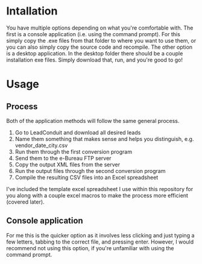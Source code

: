 Intallation
=============

You have multiple options depending on what you're comfortable with. The first
is a console application (i.e. using the command prompt). For this simply copy
the .exe files from that folder to where you want to use them, or you can also
simply copy the source code and recompile. The other option is a desktop
application. In the desktop folder there should be a couple installation exe
files. Simply download that, run, and you're good to go!


Usage
=======

Process
---------

Both of the application methods will follow the same general process.

1. Go to LeadConduit and download all desired leads
2. Name them something that makes sense and helps you distinguish, e.g. vendor_date_city.csv
3. Run them through the first conversion program
4. Send them to the e-Bureau FTP server
5. Copy the output XML files from the server
6. Run the output files through the second conversion program
7. Compile the resulting CSV files into an Excel spreadsheet

I've included the template excel spreadsheet I use within this repository for you
along with a couple excel macros to make the process  more efficient (covered later).

Console application
-----------------------

For me this is the quicker option as it involves less clicking and just typing
a few letters, tabbing to the correct file, and pressing enter. However, I 
would recommend not using this option, if you're unfamiliar with using the 
command prompt.

